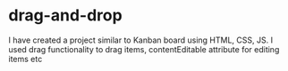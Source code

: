 # drag-and-drop

I have created a project similar to Kanban board using HTML, CSS, JS.
I used drag functionality to drag items, contentEditable  attribute for editing items etc
